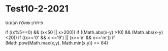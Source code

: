# Test10-2-2021
פיתרון שאלת הבונוס

if ((x%5==0) && (x<50 || x>200))
if ((Math.abs(x-y) >10) && (Math.abs(x-y) <20))
if ((x>='0' && x <='9') || (x>='e' && x<='m'))
if (Math.pow(Math.max(x,y), Math.min(x,y)) == 64)
